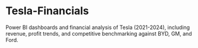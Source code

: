 # Tesla-Financials
Power BI dashboards and financial analysis of Tesla (2021-2024), including revenue, profit trends, and competitive benchmarking against BYD, GM, and Ford.
